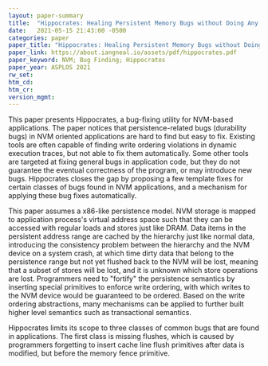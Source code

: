 ```yaml
---
layout: paper-summary
title:  "Hippocrates: Healing Persistent Memory Bugs without Doing Any Harm"
date:   2021-05-15 21:43:00 -0500
categories: paper
paper_title: "Hippocrates: Healing Persistent Memory Bugs without Doing Any Harm"
paper_link: https://about.iangneal.io/assets/pdf/hippocrates.pdf
paper_keyword: NVM; Bug Finding; Hippocrates
paper_year: ASPLOS 2021
rw_set:
htm_cd:
htm_cr:
version_mgmt:
---
```


This paper presents Hippocrates, a bug-fixing utility for NVM-based applications.
The paper notices that persistence-related bugs (durability bugs) in NVM oriented applications are hard to find 
but easy to fix.
Existing tools are often capable of finding write ordering violations in dynamic execution traces, but not able
to fix them automatically. 
Some other tools are targeted at fixing general bugs in application code, but they do not guarantee the eventual
correctness of the program, or may introduce new bugs.
Hippocrates closes the gap by proposing a few template fixes for certain classes of bugs found in NVM applications,
and a mechanism for applying these bug fixes automatically.

This paper assumes a x86-like persistence model. NVM storage is mapped to application process's virtual address space
such that they can be accessed with regular loads and stores just like DRAM.
Data items in the persistent address range are cached by the hierarchy just like normal data, introducing the 
consistency problem between the hierarchy and the NVM device on a system crash, at which time dirty data that 
belong to the persistence range but not yet flushed back to the NVM will be lost, meaning that a subset of 
stores will be lost, and it is unknown which store operations are lost. 
Programmers need to "fortify" the persistence semantics by inserting special primitives to enforce write ordering,
with which writes to the NVM device would be guaranteed to be ordered.
Based on the write ordering abstractions, many mechanisms can be applied to further built higher level semantics
such as transactional semantics.


Hippocrates limits its scope to three classes of common bugs that are found in applications. The first class is 
missing flushes, which is caused by programmers forgetting to insert cache line flush primitives after data is
modified, but before the memory fence primitive. 
